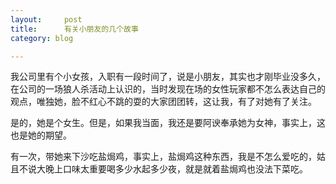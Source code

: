 ```yaml
---
layout:     post
title:      有关小朋友的几个故事
category: blog

---
```


我公司里有个小女孩，入职有一段时间了，说是小朋友，其实也才刚毕业没多久，在公司的一场狼人杀活动上认识的，当时发现在场的女性玩家都不怎么表达自己的观点，唯独她，脸不红心不跳的耍的大家团团转，这让我，有了对她有了关注。

是的，她是个女生。但是，如果我当面，我还是要阿谀奉承她为女神，事实上，这也是她的期望。

有一次，带她来下沙吃盐焗鸡，事实上，盐焗鸡这种东西，我是不怎么爱吃的，姑且不说大晚上口味太重要喝多少水起多少夜，就是就着盐焗鸡也没法下菜吃。






















